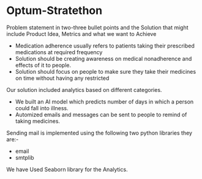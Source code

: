 # Optum-Stratethon

Problem statement in two-three bullet points and the Solution that might include Product Idea, Metrics and what we want to Achieve
* Medication adherence usually refers to patients taking their prescribed medications at required frequency
* Solution should be creating awareness on medical nonadherence and effects of it to people.
* Solution should focus on people to make sure they take their medicines on time without having any restricted


Our solution included analytics based on different categories.
* We built an AI model which predicts number of days in which a person could fall into illness.
* Automized emails and messages can be sent to people to remind of taking medicines.

Sending mail is implemented using the following two python libraries they are:-
* email 
* smtplib

We have Used Seaborn library for the Analytics.

